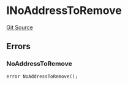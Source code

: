 # INoAddressToRemove
[Git Source](https://github.com/thrackle-io/rules-engine/blob/1f87ef51d3f81854db8d1b233a920d59919e0ac3/src/common/IErrors.sol)


## Errors
### NoAddressToRemove

```solidity
error NoAddressToRemove();
```

